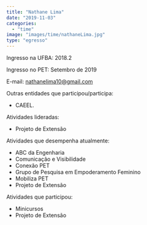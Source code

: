 ```yaml
---
title: "Nathane Lima"
date: "2019-11-03"
categories: 
  - "time"
image: "images/time/nathaneLima.jpg"
type: "egresso"
---
```


Ingresso na UFBA: 2018.2

Ingresso no PET: Setembro de 2019

E-mail: [nathanelima10@gmail.com](mailto:nathanelima10@gmail.com)

Outras entidades que participou/participa:

- CAEEL.

Atividades lideradas:

- Projeto de Extensão

Atividades que desempenha atualmente:

- ABC da Engenharia
- Comunicação e Visibilidade
- Conexão PET
- Grupo de Pesquisa em Empoderamento Feminino
- Mobiliza PET
- Projeto de Extensão

Atividades que participou:

- Minicursos
- Projeto de Extensão
